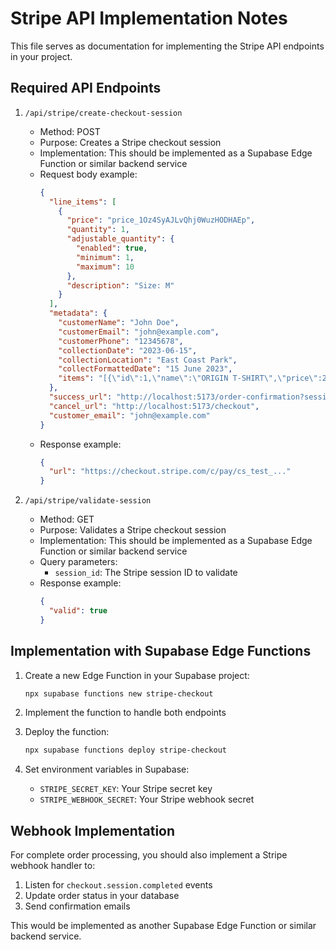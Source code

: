 
# Stripe API Implementation Notes

This file serves as documentation for implementing the Stripe API endpoints in your project.

## Required API Endpoints

1. `/api/stripe/create-checkout-session`
   - Method: POST
   - Purpose: Creates a Stripe checkout session
   - Implementation: This should be implemented as a Supabase Edge Function or similar backend service
   - Request body example:
     ```json
     {
       "line_items": [
         {
           "price": "price_1Oz4SyAJLvQhj0WuzHODHAEp",
           "quantity": 1,
           "adjustable_quantity": {
             "enabled": true,
             "minimum": 1,
             "maximum": 10
           },
           "description": "Size: M"
         }
       ],
       "metadata": {
         "customerName": "John Doe",
         "customerEmail": "john@example.com",
         "customerPhone": "12345678",
         "collectionDate": "2023-06-15",
         "collectionLocation": "East Coast Park",
         "collectFormattedDate": "15 June 2023",
         "items": "[{\"id\":1,\"name\":\"ORIGIN T-SHIRT\",\"price\":29.99,\"image\":\"/placeholder.svg\",\"quantity\":1,\"size\":\"M\",\"total\":29.99}]"
       },
       "success_url": "http://localhost:5173/order-confirmation?session_id={CHECKOUT_SESSION_ID}",
       "cancel_url": "http://localhost:5173/checkout",
       "customer_email": "john@example.com"
     }
     ```
   - Response example:
     ```json
     {
       "url": "https://checkout.stripe.com/c/pay/cs_test_..."
     }
     ```

2. `/api/stripe/validate-session`
   - Method: GET
   - Purpose: Validates a Stripe checkout session
   - Implementation: This should be implemented as a Supabase Edge Function or similar backend service
   - Query parameters:
     - `session_id`: The Stripe session ID to validate
   - Response example:
     ```json
     {
       "valid": true
     }
     ```

## Implementation with Supabase Edge Functions

1. Create a new Edge Function in your Supabase project:
   ```bash
   npx supabase functions new stripe-checkout
   ```

2. Implement the function to handle both endpoints
3. Deploy the function:
   ```bash
   npx supabase functions deploy stripe-checkout
   ```

4. Set environment variables in Supabase:
   - `STRIPE_SECRET_KEY`: Your Stripe secret key
   - `STRIPE_WEBHOOK_SECRET`: Your Stripe webhook secret

## Webhook Implementation

For complete order processing, you should also implement a Stripe webhook handler to:
1. Listen for `checkout.session.completed` events
2. Update order status in your database
3. Send confirmation emails

This would be implemented as another Supabase Edge Function or similar backend service.
